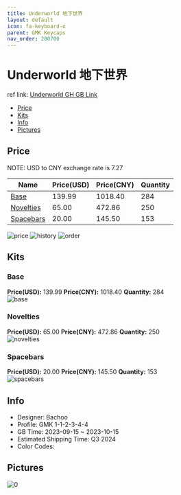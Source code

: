 ```yaml
---
title: Underworld 地下世界
layout: default
icon: fa-keyboard-o
parent: GMK Keycaps
nav_order: 280700
---
```


# Underworld 地下世界

ref link: [Underworld GH GB Link](https://geekhack.org/index.php?topic=121272.0)

* [Price](#price)
* [Kits](#kits)
* [Info](#info)
* [Pictures](#pictures)

## Price

NOTE: USD to CNY exchange rate is 7.27

| Name          | Price(USD)   |  Price(CNY) | Quantity |
| ------------- | ------------ |  ---------- | -------- |
|[Base](#base)|139.99|1018.40|284|
|[Novelties](#novelties)|65.00|472.86|250|
|[Spacebars](#spacebars)|20.00|145.50|153|

<img src="{{ 'assets/images/gmk-keycaps/Underworld/price.png' | relative_url }}" alt="price" class="image featured">
<img src="{{ 'assets/images/gmk-keycaps/Underworld/history.png' | relative_url }}" alt="history" class="image featured">
<img src="{{ 'assets/images/gmk-keycaps/Underworld/order.png' | relative_url }}" alt="order" class="image featured">

## Kits
### Base  
**Price(USD):** 139.99	**Price(CNY):** 1018.40	**Quantity:** 284  
<img src="{{ 'assets/images/gmk-keycaps/Underworld/kits_pics/base.png' | relative_url }}" alt="base" class="image featured">

### Novelties  
**Price(USD):** 65.00	**Price(CNY):** 472.86	**Quantity:** 250  
<img src="{{ 'assets/images/gmk-keycaps/Underworld/kits_pics/novelties.png' | relative_url }}" alt="novelties" class="image featured">

### Spacebars  
**Price(USD):** 20.00	**Price(CNY):** 145.50	**Quantity:** 153  
<img src="{{ 'assets/images/gmk-keycaps/Underworld/kits_pics/spacebars.png' | relative_url }}" alt="spacebars" class="image featured">

## Info
* Designer: Bachoo  
* Profile: GMK 1-1-2-3-4-4  
* GB Time: 2023-09-15 ~ 2023-10-15  
* Estimated Shipping Time: Q3 2024  
* Color Codes:  


## Pictures  
<img src="{{ 'assets/images/gmk-keycaps/Underworld/rendering_pics/0.png' | relative_url }}" alt="0" class="image featured">
